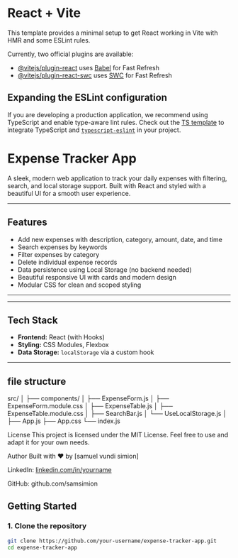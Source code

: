 # React + Vite

This template provides a minimal setup to get React working in Vite with HMR and some ESLint rules.

Currently, two official plugins are available:

- [@vitejs/plugin-react](https://github.com/vitejs/vite-plugin-react/blob/main/packages/plugin-react/README.md) uses [Babel](https://babeljs.io/) for Fast Refresh
- [@vitejs/plugin-react-swc](https://github.com/vitejs/vite-plugin-react-swc) uses [SWC](https://swc.rs/) for Fast Refresh

## Expanding the ESLint configuration

If you are developing a production application, we recommend using TypeScript and enable type-aware lint rules. Check out the [TS template](https://github.com/vitejs/vite/tree/main/packages/create-vite/template-react-ts) to integrate TypeScript and [`typescript-eslint`](https://typescript-eslint.io) in your project.
#  Expense Tracker App

A sleek, modern web application to track your daily expenses with filtering, search, and local storage support. Built with React and styled with a beautiful UI for a smooth user experience.

---

## Features

-  Add new expenses with description, category, amount, date, and time
-  Search expenses by keywords
-  Filter expenses by category
-  Delete individual expense records
-  Data persistence using Local Storage (no backend needed)
-  Beautiful responsive UI with cards and modern design
-  Modular CSS for clean and scoped styling

---
---

## Tech Stack

- **Frontend:** React (with Hooks)
- **Styling:** CSS Modules, Flexbox
- **Data Storage:** `localStorage` via a custom hook

---
## file structure
src/ │ ├── components/ │ ├── ExpenseForm.js │ ├── ExpenseForm.module.css │ ├── ExpenseTable.js │ ├── ExpenseTable.module.css │ ├── SearchBar.js │ └── UseLocalStorage.js │ ├── App.js ├── App.css └── index.js

 License
This project is licensed under the MIT License. Feel free to use and adapt it for your own needs.

Author
Built with ❤️ by [samuel vundi simion]


LinkedIn: [linkedin.com/in/yourname](https://www.linkedin.com/in/samuel-simion-889660178/)

GitHub: github.com/samsimion

##  Getting Started

### 1. Clone the repository

```bash
git clone https://github.com/your-username/expense-tracker-app.git
cd expense-tracker-app
